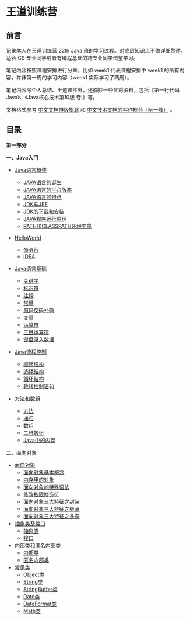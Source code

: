 # 王道训练营

## 前言

记录本人在王道训练营 22th Java 班的学习过程。对底层知识点不做详细赘述，适合 CS 专业同学或者有编程基础的跨专业同学借鉴学习。   

笔记内容按照课程安排进行分章，比如 week1 代表课程安排中 week1 的所有内容，并非第一周的学习内容（week1 实际学习了两周）。

笔记内容除个人总结、王道课件外，还摘抄一些优秀资料，包括《第一行代码Java》、《Java核心技术第10版 卷Ⅰ》等。

文档格式参考 <a href = "https://github.com/sparanoid/chinese-copywriting-guidelines">中文文档排版指北</a> 和 <a href = "https://github.com/ruanyf/document-style-guide">中文技术文档的写作规范（阮一峰）</a> 。  


## 目录

**第一部分**   

**一、Java入门**  

- [Java语言概述](./part1/一、Java入门/REAMDE.md/#Java语言概述)  
  - [JAVA语言的诞生](./part1/一、Java入门/REAMDE.md/#JAVA语言的诞生)
  - [JAVA语言的平台版本](./part1/一、Java入门/REAMDE.md/#JAVA语言的平台版本)
  - [JAVA语言的特点](./part1/一、Java入门/REAMDE.md/#JAVA语言的特点)
  - [JDK与JRE](./part1/一、Java入门/REAMDE.md/#JDK与JRE)
  - [JDK的下载和安装](./part1/一、Java入门/REAMDE.md/#JDK的下载和安装)
  - [JAVA程序运行原理](./part1/一、Java入门/REAMDE.md/#JAVA程序运行原理)
  - [PATH和CLASSPATH环境变量](./part1/一、Java入门/REAMDE.md/#PATH和CLASSPATH环境变量)

- [HelloWorld](./part1/一、Java入门/REAMDE.md/#HelloWorld)  
  - [命令行](./part1/一、Java入门/REAMDE.md/#命令行)  
  - [IDEA](./part1/一、Java入门/REAMDE.md/#IDEA)

- [Java语言基础](./part1/一、Java入门/REAMDE.md/#Java语言基础)  
  - [关键字](./part1/一、Java入门/REAMDE.md/#关键字)
  - [标识符](./part1/一、Java入门/REAMDE.md/#标识符)
  - [注释](./part1/一、Java入门/REAMDE.md/#注释)
  - [常量](./part1/一、Java入门/REAMDE.md/#常量)
  - [原码反码补码](./part1/一、Java入门/REAMDE.md/#原码反码补码)
  - [变量](./part1/一、Java入门/REAMDE.md/#变量)
  - [运算符](./part1/一、Java入门/REAMDE.md/#运算符)
  - [三目运算符](./part1/一、Java入门/REAMDE.md/#三目运算符)
  - [键盘录入数据](./part1/一、Java入门/REAMDE.md/#键盘录入数据)

- [Java流程控制](./part1/一、Java入门/REAMDE.md/#Java流程控制)  
  - [顺序结构](./part1/一、Java入门/REAMDE.md/#顺序结构)  
  - [选择结构](./part1/一、Java入门/REAMDE.md/#选择结构)  
  - [循环结构](./part1/一、Java入门/REAMDE.md/#循环结构)
  - [跳转控制语句](./part1/一、Java入门/REAMDE.md/#跳转控制语句)

- [方法和数组](./part1/一、Java入门/REAMDE.md/#方法和数组)  
  - [方法](./part1/一、Java入门/REAMDE.md/#方法)  
  - [递归](./part1/一、Java入门/REAMDE.md/#递归)
  - [数组](./part1/一、Java入门/REAMDE.md/#数组)
  - [二维数组](./part1/一、Java入门/REAMDE.md/#二维数组)
  - [Java中的内存](./part1/一、Java入门/REAMDE.md/#Java中的内存)

二、面向对象

- [面向对象](./part1/二、面向对象/REAMDE.md/#面向对象)  
  - [面向对象基本概念](./part1/二、面向对象/REAMDE.md/#面向对象基本概念)
  - [内存里的对象](./part1/二、面向对象/REAMDE.md/#内存里的对象)
  - [面向对象的特殊语法](./part1/二、面向对象/REAMDE.md/#面向对象的特殊语法)
  - [修改权限修饰符](./part1/二、面向对象/REAMDE.md/#修改权限修饰符)
  - [面向对象三大特征之封装](./part1/二、面向对象/REAMDE.md/#面向对象三大特征之封装)
  - [面向对象三大特征之继承](./part1/二、面向对象/REAMDE.md/#面向对象三大特征之继承)
  - [面向对象三大特征之多态](./part1/二、面向对象/REAMDE.md/#面向对象三大特征之多态)
- [抽象类及接口](./part1/二、面向对象/REAMDE.md/#抽象类及接口)  
  - [抽象类](./part1/二、面向对象/REAMDE.md/#抽象类)
  - [接口](./part1/二、面向对象/REAMDE.md/#接口)
- [内部类和匿名内部类](./part1/二、面向对象/REAMDE.md/#内部类和匿名内部类)  
  - [内部类](./part1/二、面向对象/REAMDE.md/#内部类)
  - [匿名内部类](./part1/二、面向对象/REAMDE.md/#匿名内部类)
- [常见类](./part1/二、面向对象/REAMDE.md/#常见类)  
  - [Object类](./part1/二、面向对象/REAMDE.md/#Object类)
  - [String类](./part1/二、面向对象/REAMDE.md/#String类)
  - [StringBuffer类](./part1/二、面向对象/REAMDE.md/#StringBuffer类)
  - [Date类](./part1/二、面向对象/REAMDE.md/#Date类)
  - [DateFormat类](./part1/二、面向对象/REAMDE.md/#DateFormat类)
  - [Math类](./part1/二、面向对象/REAMDE.md/#Math类)
